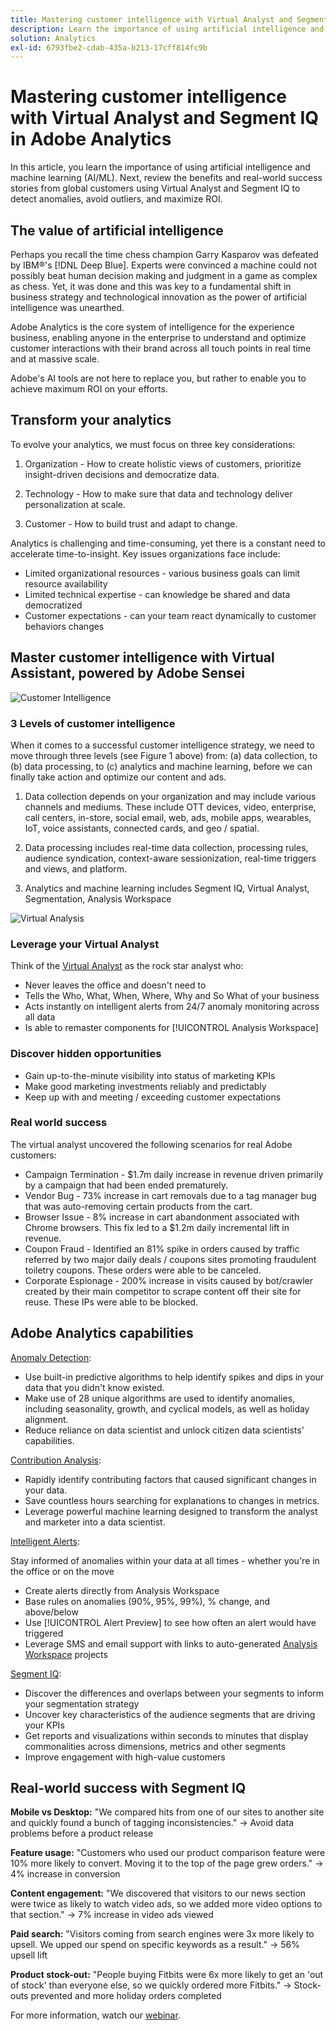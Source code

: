 ```yaml
---
title: Mastering customer intelligence with Virtual Analyst and Segment IQ
description: Learn the importance of using artificial intelligence and machine learning (AI/ML). See the benefits and learn of real-world success stories from global customers using Virtual Analyst and Segment IQ to detect anomalies, avoid outliers, and maximize ROI.
solution: Analytics
exl-id: 6793fbe2-cdab-435a-b213-17cff814fc9b
---
```

# Mastering customer intelligence with Virtual Analyst and Segment IQ in Adobe Analytics

In this article, you learn the importance of using artificial intelligence and machine learning (AI/ML). Next, review the benefits and real-world success stories from global customers using Virtual Analyst and Segment IQ to detect anomalies, avoid outliers, and maximize ROI.

## The value of artificial intelligence

Perhaps you recall the time chess champion Garry Kasparov was defeated by IBM®'s [!DNL Deep Blue]. Experts were convinced a machine could not possibly beat human decision making and judgment in a game as complex as chess. Yet, it was done and this was key to a fundamental shift in business strategy and technological innovation as the power of artificial intelligence was unearthed.

Adobe Analytics is the core system of intelligence for the experience business, enabling anyone in the enterprise to understand and optimize customer interactions with their brand across all touch points in real time and at massive scale.

Adobe's AI tools are not here to replace you, but rather to enable you to achieve maximum ROI on your efforts.

## Transform your analytics

To evolve your analytics, we must focus on three key considerations:

1. Organization - How to create holistic views of customers, prioritize insight-driven decisions and democratize data.

1. Technology - How to make sure that data and technology deliver personalization at scale.

1. Customer - How to build trust and adapt to change.

Analytics is challenging and time-consuming, yet there is a constant need to accelerate time-to-insight. Key issues organizations face include:

* Limited organizational resources - various business goals can limit resource availability
* Limited technical expertise - can knowledge be shared and data democratized
* Customer expectations - can your team react dynamically to customer behaviors changes

## Master customer intelligence with Virtual Assistant, powered by Adobe Sensei

![Customer Intelligence](assets/customer-intelligence.png)

### 3 Levels of customer intelligence

When it comes to a successful customer intelligence strategy, we need to move through three levels (see Figure 1 above) from: (a) data collection, to (b) data processing, to (c) analytics and machine learning, before we can finally take action and optimize our content and ads.

1. Data collection depends on your organization and may include various channels and mediums. These include OTT devices, video, enterprise, call centers, in-store, social email, web, ads, mobile apps, wearables, IoT, voice assistants, connected cards, and geo / spatial.

1. Data processing includes real-time data collection, processing rules, audience syndication, context-aware sessionization, real-time triggers and views, and platform.

1. Analytics and machine learning includes Segment IQ, Virtual Analyst, Segmentation, Analysis Workspace

![Virtual Analysis](assets/virtual-analysis.png)

### Leverage your Virtual Analyst

Think of the [Virtual Analyst](https://experienceleague.adobe.com/docs/analytics/analyze/analysis-workspace/virtual-analyst/overview.html?lang=en) as the rock star analyst who:

* Never leaves the office and doesn't need to
* Tells the Who, What, When, Where, Why and So What of your business
* Acts instantly on intelligent alerts from 24/7 anomaly monitoring across all data
* Is able to remaster components for [!UICONTROL Analysis Workspace]

### Discover hidden opportunities

* Gain up-to-the-minute visibility into status of marketing KPIs
* Make good marketing investments reliably and predictably
* Keep up with and meeting / exceeding customer expectations

### Real world success

The virtual analyst uncovered the following scenarios for real Adobe customers:

* Campaign Termination - $1.7m daily increase in revenue driven primarily by a campaign that had been ended prematurely.
* Vendor Bug - 73% increase in cart removals due to a tag manager bug that was auto-removing certain products from the cart.
* Browser Issue - 8% increase in cart abandonment associated with Chrome browsers. This fix led to a $1.2m daily incremental lift in revenue.
* Coupon Fraud - Identified an 81% spike in orders caused by traffic referred by two major daily deals / coupons sites promoting fraudulent toiletry coupons. These orders were able to be canceled.
* Corporate Espionage - 200% increase in visits caused by bot/crawler created by their main competitor to scrape content off their site for reuse. These IPs were able to be blocked.

## Adobe Analytics capabilities

[Anomaly Detection](https://experienceleague.adobe.com/docs/analytics/analyze/analysis-workspace/virtual-analyst/anomaly-detection/anomaly-detection.html?lang=en):

* Use built-in predictive algorithms to help identify spikes and dips in your data that you didn't know existed.
* Make use of 28 unique algorithms are used to identify anomalies, including seasonality, growth, and cyclical models, as well as holiday alignment.
* Reduce reliance on data scientist and unlock citizen data scientists' capabilities.

[Contribution Analysis](https://experienceleague.adobe.com/docs/analytics/analyze/analysis-workspace/virtual-analyst/contribution-analysis/ca-tokens.html?lang=en):

* Rapidly identify contributing factors that caused significant changes in your data.
* Save countless hours searching for explanations to changes in metrics.
* Leverage powerful machine learning designed to transform the analyst and marketer into a data scientist.

[Intelligent Alerts](https://experienceleague.adobe.com/docs/analytics/analyze/analysis-workspace/virtual-analyst/intelligent-alerts/intellligent-alerts.html?lang=en):

Stay informed of anomalies within your data at all times - whether you're in the office or on the move

* Create alerts directly from Analysis Workspace
* Base rules on anomalies (90%, 95%, 99%), % change, and above/below
* Use [!UICONTROL Alert Preview] to see how often an alert would have triggered
* Leverage SMS and email support with links to auto-generated [Analysis Workspace](https://experienceleague.adobe.com/docs/analytics/analyze/analysis-workspace/home.html?lang=en) projects

[Segment IQ](https://experienceleague.adobe.com/docs/analytics/analyze/analysis-workspace/segment-iq.html?lang=en):
  
* Discover the differences and overlaps between your segments to inform your segmentation strategy
* Uncover key characteristics of the audience segments that are driving your KPIs
* Get reports and visualizations within seconds to minutes that display commonalities across dimensions, metrics and other segments
* Improve engagement with high-value customers

## Real-world success with Segment IQ

**Mobile vs Desktop:** "We compared hits from one of our sites to another site and quickly found a bunch of tagging inconsistencies." → Avoid data problems before a product release

**Feature usage:** "Customers who used our product comparison feature were 10% more likely to convert. Moving it to the top of the page grew orders." → 4% increase in conversion

**Content engagement:** "We discovered that visitors to our news section were twice as likely to watch video ads, so we added more video options to that section." → 7% increase in video ads viewed

**Paid search:** "Visitors coming from search engines were 3x more likely to upsell. We upped our spend on specific keywords as a result." → 56% upsell lift

**Product stock-out:** "People buying Fitbits were 6x more likely to get an 'out of stock' than everyone else, so we quickly ordered more Fitbits." → Stock-outs prevented and more holiday orders completed

For more information, watch our [webinar](https://adobecustomersuccess.adobeconnect.com/pmetho6ivh68/).
